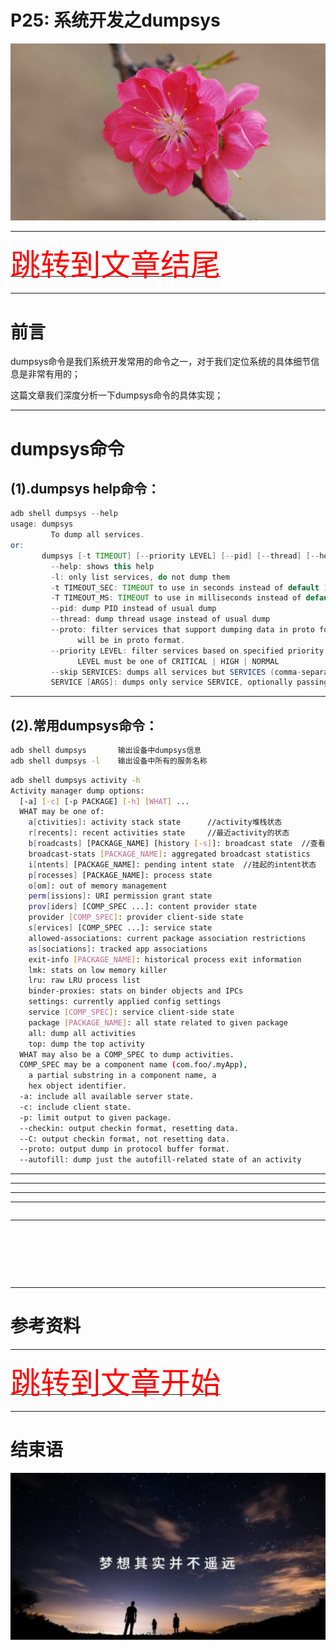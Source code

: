 # P25: 系统开发之dumpsys

<img src="../flower/flower_p25.png">

---

[<font face='黑体' color=#ff0000 size=40 >跳转到文章结尾</font>](#结束语)

---

# 前言

dumpsys命令是我们系统开发常用的命令之一，对于我们定位系统的具体细节信息是非常有用的；

这篇文章我们深度分析一下dumpsys命令的具体实现；

---

# dumpsys命令

## (1).dumpsys help命令：

```java
adb shell dumpsys --help
usage: dumpsys
         To dump all services.
or:
       dumpsys [-t TIMEOUT] [--priority LEVEL] [--pid] [--thread] [--help | -l | --skip SERVICES | SERVICE [ARGS]]
         --help: shows this help
         -l: only list services, do not dump them
         -t TIMEOUT_SEC: TIMEOUT to use in seconds instead of default 10 seconds
         -T TIMEOUT_MS: TIMEOUT to use in milliseconds instead of default 10 seconds
         --pid: dump PID instead of usual dump
         --thread: dump thread usage instead of usual dump
         --proto: filter services that support dumping data in proto format. Dumps
               will be in proto format.
         --priority LEVEL: filter services based on specified priority
               LEVEL must be one of CRITICAL | HIGH | NORMAL
         --skip SERVICES: dumps all services but SERVICES (comma-separated list)
         SERVICE [ARGS]: dumps only service SERVICE, optionally passing ARGS to it
```


---

## (2).常用dumpsys命令：

```sh
adb shell dumpsys       输出设备中dumpsys信息
adb shell dumpsys -l    输出设备中所有的服务名称

```


```sh
adb shell dumpsys activity -h
Activity manager dump options:
  [-a] [-c] [-p PACKAGE] [-h] [WHAT] ...
  WHAT may be one of:
    a[ctivities]: activity stack state      //activity堆栈状态
    r[recents]: recent activities state     //最近activity的状态
    b[roadcasts] [PACKAGE_NAME] [history [-s]]: broadcast state  //查看广播接收器的信息
    broadcast-stats [PACKAGE_NAME]: aggregated broadcast statistics
    i[ntents] [PACKAGE_NAME]: pending intent state  //挂起的intent状态
    p[rocesses] [PACKAGE_NAME]: process state
    o[om]: out of memory management
    perm[issions]: URI permission grant state
    prov[iders] [COMP_SPEC ...]: content provider state
    provider [COMP_SPEC]: provider client-side state
    s[ervices] [COMP_SPEC ...]: service state
    allowed-associations: current package association restrictions
    as[sociations]: tracked app associations
    exit-info [PACKAGE_NAME]: historical process exit information
    lmk: stats on low memory killer
    lru: raw LRU process list
    binder-proxies: stats on binder objects and IPCs
    settings: currently applied config settings
    service [COMP_SPEC]: service client-side state
    package [PACKAGE_NAME]: all state related to given package
    all: dump all activities
    top: dump the top activity
  WHAT may also be a COMP_SPEC to dump activities.
  COMP_SPEC may be a component name (com.foo/.myApp),
    a partial substring in a component name, a
    hex object identifier.
  -a: include all available server state.
  -c: include client state.
  -p: limit output to given package.
  --checkin: output checkin format, resetting data.
  --C: output checkin format, not resetting data.
  --proto: output dump in protocol buffer format.
  --autofill: dump just the autofill-related state of an activity

```





---

---











---












---




```java


```

---




```java



```



```java



```




```java



```



---

# 参考资料




---

[<font face='黑体' color=#ff0000 size=40 >跳转到文章开始</font>](#p25-系统开发之dumpsys)

---

# 结束语

<img src="../Images/end_001.png">
